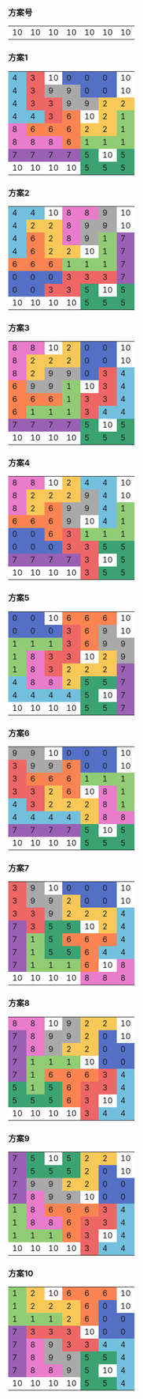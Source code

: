 <style>td{width: 20px;height: 20px;}</style></table>
<h3>方案号
</h3>
<table><tr><td style="background:#FFFFFF;">10</td><td style="background:#FFFFFF;">10</td><td style="background:#FFFFFF;">10</td><td style="background:#FFFFFF;">10</td><td style="background:#FFFFFF;">10</td><td style="background:#FFFFFF;">10</td><td style="background:#FFFFFF;">10</td></tr></table>
<h3>方案1
</h3>
<table><tr><td style="background:#73c0de;">4</td><td style="background:#ee6666;">3</td><td style="background:#FFFFFF;">10</td><td style="background:#5470c6;">0</td><td style="background:#5470c6;">0</td><td style="background:#5470c6;">0</td><td style="background:#FFFFFF;">10</td></tr><tr><td style="background:#73c0de;">4</td><td style="background:#ee6666;">3</td><td style="background:#A9A9A9;">9</td><td style="background:#A9A9A9;">9</td><td style="background:#5470c6;">0</td><td style="background:#5470c6;">0</td><td style="background:#FFFFFF;">10</td></tr><tr><td style="background:#73c0de;">4</td><td style="background:#ee6666;">3</td><td style="background:#ee6666;">3</td><td style="background:#A9A9A9;">9</td><td style="background:#A9A9A9;">9</td><td style="background:#fac858;">2</td><td style="background:#fac858;">2</td></tr><tr><td style="background:#73c0de;">4</td><td style="background:#73c0de;">4</td><td style="background:#ee6666;">3</td><td style="background:#fc8452;">6</td><td style="background:#FFFFFF;">10</td><td style="background:#fac858;">2</td><td style="background:#91cc75;">1</td></tr><tr><td style="background:#ea7ccc;">8</td><td style="background:#fc8452;">6</td><td style="background:#fc8452;">6</td><td style="background:#fc8452;">6</td><td style="background:#fac858;">2</td><td style="background:#fac858;">2</td><td style="background:#91cc75;">1</td></tr><tr><td style="background:#ea7ccc;">8</td><td style="background:#ea7ccc;">8</td><td style="background:#ea7ccc;">8</td><td style="background:#fc8452;">6</td><td style="background:#91cc75;">1</td><td style="background:#91cc75;">1</td><td style="background:#91cc75;">1</td></tr><tr><td style="background:#9a60b4;">7</td><td style="background:#9a60b4;">7</td><td style="background:#9a60b4;">7</td><td style="background:#9a60b4;">7</td><td style="background:#3ba272;">5</td><td style="background:#FFFFFF;">10</td><td style="background:#3ba272;">5</td></tr><tr><td style="background:#FFFFFF;">10</td><td style="background:#FFFFFF;">10</td><td style="background:#FFFFFF;">10</td><td style="background:#FFFFFF;">10</td><td style="background:#3ba272;">5</td><td style="background:#3ba272;">5</td><td style="background:#3ba272;">5</td></tr></table>
<h3>方案2
</h3>
<table><tr><td style="background:#73c0de;">4</td><td style="background:#73c0de;">4</td><td style="background:#FFFFFF;">10</td><td style="background:#ea7ccc;">8</td><td style="background:#ea7ccc;">8</td><td style="background:#A9A9A9;">9</td><td style="background:#FFFFFF;">10</td></tr><tr><td style="background:#73c0de;">4</td><td style="background:#fac858;">2</td><td style="background:#fac858;">2</td><td style="background:#ea7ccc;">8</td><td style="background:#A9A9A9;">9</td><td style="background:#A9A9A9;">9</td><td style="background:#FFFFFF;">10</td></tr><tr><td style="background:#73c0de;">4</td><td style="background:#fc8452;">6</td><td style="background:#fac858;">2</td><td style="background:#ea7ccc;">8</td><td style="background:#A9A9A9;">9</td><td style="background:#91cc75;">1</td><td style="background:#9a60b4;">7</td></tr><tr><td style="background:#73c0de;">4</td><td style="background:#fc8452;">6</td><td style="background:#fac858;">2</td><td style="background:#fac858;">2</td><td style="background:#FFFFFF;">10</td><td style="background:#91cc75;">1</td><td style="background:#9a60b4;">7</td></tr><tr><td style="background:#fc8452;">6</td><td style="background:#fc8452;">6</td><td style="background:#fc8452;">6</td><td style="background:#91cc75;">1</td><td style="background:#91cc75;">1</td><td style="background:#91cc75;">1</td><td style="background:#9a60b4;">7</td></tr><tr><td style="background:#5470c6;">0</td><td style="background:#5470c6;">0</td><td style="background:#5470c6;">0</td><td style="background:#ee6666;">3</td><td style="background:#ee6666;">3</td><td style="background:#ee6666;">3</td><td style="background:#9a60b4;">7</td></tr><tr><td style="background:#5470c6;">0</td><td style="background:#5470c6;">0</td><td style="background:#ee6666;">3</td><td style="background:#ee6666;">3</td><td style="background:#3ba272;">5</td><td style="background:#FFFFFF;">10</td><td style="background:#3ba272;">5</td></tr><tr><td style="background:#FFFFFF;">10</td><td style="background:#FFFFFF;">10</td><td style="background:#FFFFFF;">10</td><td style="background:#FFFFFF;">10</td><td style="background:#3ba272;">5</td><td style="background:#3ba272;">5</td><td style="background:#3ba272;">5</td></tr></table>
<h3>方案3
</h3>
<table><tr><td style="background:#ea7ccc;">8</td><td style="background:#ea7ccc;">8</td><td style="background:#FFFFFF;">10</td><td style="background:#fac858;">2</td><td style="background:#5470c6;">0</td><td style="background:#5470c6;">0</td><td style="background:#FFFFFF;">10</td></tr><tr><td style="background:#ea7ccc;">8</td><td style="background:#fac858;">2</td><td style="background:#fac858;">2</td><td style="background:#fac858;">2</td><td style="background:#5470c6;">0</td><td style="background:#5470c6;">0</td><td style="background:#FFFFFF;">10</td></tr><tr><td style="background:#ea7ccc;">8</td><td style="background:#fac858;">2</td><td style="background:#A9A9A9;">9</td><td style="background:#A9A9A9;">9</td><td style="background:#5470c6;">0</td><td style="background:#ee6666;">3</td><td style="background:#73c0de;">4</td></tr><tr><td style="background:#fc8452;">6</td><td style="background:#A9A9A9;">9</td><td style="background:#A9A9A9;">9</td><td style="background:#91cc75;">1</td><td style="background:#FFFFFF;">10</td><td style="background:#ee6666;">3</td><td style="background:#73c0de;">4</td></tr><tr><td style="background:#fc8452;">6</td><td style="background:#fc8452;">6</td><td style="background:#fc8452;">6</td><td style="background:#91cc75;">1</td><td style="background:#ee6666;">3</td><td style="background:#ee6666;">3</td><td style="background:#73c0de;">4</td></tr><tr><td style="background:#fc8452;">6</td><td style="background:#91cc75;">1</td><td style="background:#91cc75;">1</td><td style="background:#91cc75;">1</td><td style="background:#ee6666;">3</td><td style="background:#73c0de;">4</td><td style="background:#73c0de;">4</td></tr><tr><td style="background:#9a60b4;">7</td><td style="background:#9a60b4;">7</td><td style="background:#9a60b4;">7</td><td style="background:#9a60b4;">7</td><td style="background:#3ba272;">5</td><td style="background:#FFFFFF;">10</td><td style="background:#3ba272;">5</td></tr><tr><td style="background:#FFFFFF;">10</td><td style="background:#FFFFFF;">10</td><td style="background:#FFFFFF;">10</td><td style="background:#FFFFFF;">10</td><td style="background:#3ba272;">5</td><td style="background:#3ba272;">5</td><td style="background:#3ba272;">5</td></tr></table>
<h3>方案4
</h3>
<table><tr><td style="background:#ea7ccc;">8</td><td style="background:#ea7ccc;">8</td><td style="background:#FFFFFF;">10</td><td style="background:#fac858;">2</td><td style="background:#73c0de;">4</td><td style="background:#73c0de;">4</td><td style="background:#FFFFFF;">10</td></tr><tr><td style="background:#ea7ccc;">8</td><td style="background:#fac858;">2</td><td style="background:#fac858;">2</td><td style="background:#fac858;">2</td><td style="background:#A9A9A9;">9</td><td style="background:#73c0de;">4</td><td style="background:#FFFFFF;">10</td></tr><tr><td style="background:#ea7ccc;">8</td><td style="background:#fac858;">2</td><td style="background:#fc8452;">6</td><td style="background:#A9A9A9;">9</td><td style="background:#A9A9A9;">9</td><td style="background:#73c0de;">4</td><td style="background:#91cc75;">1</td></tr><tr><td style="background:#fc8452;">6</td><td style="background:#fc8452;">6</td><td style="background:#fc8452;">6</td><td style="background:#A9A9A9;">9</td><td style="background:#FFFFFF;">10</td><td style="background:#73c0de;">4</td><td style="background:#91cc75;">1</td></tr><tr><td style="background:#5470c6;">0</td><td style="background:#5470c6;">0</td><td style="background:#fc8452;">6</td><td style="background:#ee6666;">3</td><td style="background:#91cc75;">1</td><td style="background:#91cc75;">1</td><td style="background:#91cc75;">1</td></tr><tr><td style="background:#5470c6;">0</td><td style="background:#5470c6;">0</td><td style="background:#5470c6;">0</td><td style="background:#ee6666;">3</td><td style="background:#ee6666;">3</td><td style="background:#3ba272;">5</td><td style="background:#3ba272;">5</td></tr><tr><td style="background:#9a60b4;">7</td><td style="background:#9a60b4;">7</td><td style="background:#9a60b4;">7</td><td style="background:#9a60b4;">7</td><td style="background:#ee6666;">3</td><td style="background:#FFFFFF;">10</td><td style="background:#3ba272;">5</td></tr><tr><td style="background:#FFFFFF;">10</td><td style="background:#FFFFFF;">10</td><td style="background:#FFFFFF;">10</td><td style="background:#FFFFFF;">10</td><td style="background:#ee6666;">3</td><td style="background:#3ba272;">5</td><td style="background:#3ba272;">5</td></tr></table>
<h3>方案5
</h3>
<table><tr><td style="background:#5470c6;">0</td><td style="background:#5470c6;">0</td><td style="background:#FFFFFF;">10</td><td style="background:#fc8452;">6</td><td style="background:#fc8452;">6</td><td style="background:#fc8452;">6</td><td style="background:#FFFFFF;">10</td></tr><tr><td style="background:#5470c6;">0</td><td style="background:#5470c6;">0</td><td style="background:#5470c6;">0</td><td style="background:#ee6666;">3</td><td style="background:#fc8452;">6</td><td style="background:#A9A9A9;">9</td><td style="background:#FFFFFF;">10</td></tr><tr><td style="background:#91cc75;">1</td><td style="background:#91cc75;">1</td><td style="background:#91cc75;">1</td><td style="background:#ee6666;">3</td><td style="background:#fc8452;">6</td><td style="background:#A9A9A9;">9</td><td style="background:#A9A9A9;">9</td></tr><tr><td style="background:#91cc75;">1</td><td style="background:#ea7ccc;">8</td><td style="background:#ee6666;">3</td><td style="background:#ee6666;">3</td><td style="background:#FFFFFF;">10</td><td style="background:#fac858;">2</td><td style="background:#A9A9A9;">9</td></tr><tr><td style="background:#91cc75;">1</td><td style="background:#ea7ccc;">8</td><td style="background:#ee6666;">3</td><td style="background:#fac858;">2</td><td style="background:#fac858;">2</td><td style="background:#fac858;">2</td><td style="background:#9a60b4;">7</td></tr><tr><td style="background:#73c0de;">4</td><td style="background:#ea7ccc;">8</td><td style="background:#ea7ccc;">8</td><td style="background:#fac858;">2</td><td style="background:#3ba272;">5</td><td style="background:#3ba272;">5</td><td style="background:#9a60b4;">7</td></tr><tr><td style="background:#73c0de;">4</td><td style="background:#73c0de;">4</td><td style="background:#73c0de;">4</td><td style="background:#73c0de;">4</td><td style="background:#3ba272;">5</td><td style="background:#FFFFFF;">10</td><td style="background:#9a60b4;">7</td></tr><tr><td style="background:#FFFFFF;">10</td><td style="background:#FFFFFF;">10</td><td style="background:#FFFFFF;">10</td><td style="background:#FFFFFF;">10</td><td style="background:#3ba272;">5</td><td style="background:#3ba272;">5</td><td style="background:#9a60b4;">7</td></tr></table>
<h3>方案6
</h3>
<table><tr><td style="background:#A9A9A9;">9</td><td style="background:#A9A9A9;">9</td><td style="background:#FFFFFF;">10</td><td style="background:#5470c6;">0</td><td style="background:#5470c6;">0</td><td style="background:#5470c6;">0</td><td style="background:#FFFFFF;">10</td></tr><tr><td style="background:#ee6666;">3</td><td style="background:#A9A9A9;">9</td><td style="background:#A9A9A9;">9</td><td style="background:#fc8452;">6</td><td style="background:#5470c6;">0</td><td style="background:#5470c6;">0</td><td style="background:#FFFFFF;">10</td></tr><tr><td style="background:#ee6666;">3</td><td style="background:#fc8452;">6</td><td style="background:#fc8452;">6</td><td style="background:#fc8452;">6</td><td style="background:#91cc75;">1</td><td style="background:#91cc75;">1</td><td style="background:#91cc75;">1</td></tr><tr><td style="background:#ee6666;">3</td><td style="background:#ee6666;">3</td><td style="background:#fac858;">2</td><td style="background:#fc8452;">6</td><td style="background:#FFFFFF;">10</td><td style="background:#ea7ccc;">8</td><td style="background:#91cc75;">1</td></tr><tr><td style="background:#73c0de;">4</td><td style="background:#ee6666;">3</td><td style="background:#fac858;">2</td><td style="background:#fac858;">2</td><td style="background:#fac858;">2</td><td style="background:#ea7ccc;">8</td><td style="background:#91cc75;">1</td></tr><tr><td style="background:#73c0de;">4</td><td style="background:#73c0de;">4</td><td style="background:#73c0de;">4</td><td style="background:#73c0de;">4</td><td style="background:#fac858;">2</td><td style="background:#ea7ccc;">8</td><td style="background:#ea7ccc;">8</td></tr><tr><td style="background:#9a60b4;">7</td><td style="background:#9a60b4;">7</td><td style="background:#9a60b4;">7</td><td style="background:#9a60b4;">7</td><td style="background:#3ba272;">5</td><td style="background:#FFFFFF;">10</td><td style="background:#3ba272;">5</td></tr><tr><td style="background:#FFFFFF;">10</td><td style="background:#FFFFFF;">10</td><td style="background:#FFFFFF;">10</td><td style="background:#FFFFFF;">10</td><td style="background:#3ba272;">5</td><td style="background:#3ba272;">5</td><td style="background:#3ba272;">5</td></tr></table>
<h3>方案7
</h3>
<table><tr><td style="background:#ee6666;">3</td><td style="background:#A9A9A9;">9</td><td style="background:#FFFFFF;">10</td><td style="background:#5470c6;">0</td><td style="background:#5470c6;">0</td><td style="background:#5470c6;">0</td><td style="background:#FFFFFF;">10</td></tr><tr><td style="background:#ee6666;">3</td><td style="background:#A9A9A9;">9</td><td style="background:#A9A9A9;">9</td><td style="background:#fac858;">2</td><td style="background:#5470c6;">0</td><td style="background:#5470c6;">0</td><td style="background:#FFFFFF;">10</td></tr><tr><td style="background:#ee6666;">3</td><td style="background:#ee6666;">3</td><td style="background:#A9A9A9;">9</td><td style="background:#fac858;">2</td><td style="background:#fac858;">2</td><td style="background:#fac858;">2</td><td style="background:#73c0de;">4</td></tr><tr><td style="background:#9a60b4;">7</td><td style="background:#ee6666;">3</td><td style="background:#3ba272;">5</td><td style="background:#3ba272;">5</td><td style="background:#FFFFFF;">10</td><td style="background:#fac858;">2</td><td style="background:#73c0de;">4</td></tr><tr><td style="background:#9a60b4;">7</td><td style="background:#91cc75;">1</td><td style="background:#3ba272;">5</td><td style="background:#fc8452;">6</td><td style="background:#fc8452;">6</td><td style="background:#fc8452;">6</td><td style="background:#73c0de;">4</td></tr><tr><td style="background:#9a60b4;">7</td><td style="background:#91cc75;">1</td><td style="background:#3ba272;">5</td><td style="background:#3ba272;">5</td><td style="background:#fc8452;">6</td><td style="background:#73c0de;">4</td><td style="background:#73c0de;">4</td></tr><tr><td style="background:#9a60b4;">7</td><td style="background:#91cc75;">1</td><td style="background:#91cc75;">1</td><td style="background:#91cc75;">1</td><td style="background:#fc8452;">6</td><td style="background:#FFFFFF;">10</td><td style="background:#ea7ccc;">8</td></tr><tr><td style="background:#FFFFFF;">10</td><td style="background:#FFFFFF;">10</td><td style="background:#FFFFFF;">10</td><td style="background:#FFFFFF;">10</td><td style="background:#ea7ccc;">8</td><td style="background:#ea7ccc;">8</td><td style="background:#ea7ccc;">8</td></tr></table>
<h3>方案8
</h3>
<table><tr><td style="background:#ea7ccc;">8</td><td style="background:#ea7ccc;">8</td><td style="background:#FFFFFF;">10</td><td style="background:#A9A9A9;">9</td><td style="background:#fac858;">2</td><td style="background:#fac858;">2</td><td style="background:#FFFFFF;">10</td></tr><tr><td style="background:#9a60b4;">7</td><td style="background:#ea7ccc;">8</td><td style="background:#A9A9A9;">9</td><td style="background:#A9A9A9;">9</td><td style="background:#fac858;">2</td><td style="background:#5470c6;">0</td><td style="background:#FFFFFF;">10</td></tr><tr><td style="background:#9a60b4;">7</td><td style="background:#ea7ccc;">8</td><td style="background:#A9A9A9;">9</td><td style="background:#fac858;">2</td><td style="background:#fac858;">2</td><td style="background:#5470c6;">0</td><td style="background:#5470c6;">0</td></tr><tr><td style="background:#9a60b4;">7</td><td style="background:#91cc75;">1</td><td style="background:#91cc75;">1</td><td style="background:#91cc75;">1</td><td style="background:#FFFFFF;">10</td><td style="background:#5470c6;">0</td><td style="background:#5470c6;">0</td></tr><tr><td style="background:#9a60b4;">7</td><td style="background:#91cc75;">1</td><td style="background:#fc8452;">6</td><td style="background:#fc8452;">6</td><td style="background:#fc8452;">6</td><td style="background:#ee6666;">3</td><td style="background:#73c0de;">4</td></tr><tr><td style="background:#3ba272;">5</td><td style="background:#91cc75;">1</td><td style="background:#3ba272;">5</td><td style="background:#fc8452;">6</td><td style="background:#ee6666;">3</td><td style="background:#ee6666;">3</td><td style="background:#73c0de;">4</td></tr><tr><td style="background:#3ba272;">5</td><td style="background:#3ba272;">5</td><td style="background:#3ba272;">5</td><td style="background:#fc8452;">6</td><td style="background:#ee6666;">3</td><td style="background:#FFFFFF;">10</td><td style="background:#73c0de;">4</td></tr><tr><td style="background:#FFFFFF;">10</td><td style="background:#FFFFFF;">10</td><td style="background:#FFFFFF;">10</td><td style="background:#FFFFFF;">10</td><td style="background:#ee6666;">3</td><td style="background:#73c0de;">4</td><td style="background:#73c0de;">4</td></tr></table>
<h3>方案9
</h3>
<table><tr><td style="background:#9a60b4;">7</td><td style="background:#3ba272;">5</td><td style="background:#FFFFFF;">10</td><td style="background:#3ba272;">5</td><td style="background:#fac858;">2</td><td style="background:#fac858;">2</td><td style="background:#FFFFFF;">10</td></tr><tr><td style="background:#9a60b4;">7</td><td style="background:#3ba272;">5</td><td style="background:#3ba272;">5</td><td style="background:#3ba272;">5</td><td style="background:#fac858;">2</td><td style="background:#5470c6;">0</td><td style="background:#FFFFFF;">10</td></tr><tr><td style="background:#9a60b4;">7</td><td style="background:#A9A9A9;">9</td><td style="background:#A9A9A9;">9</td><td style="background:#fac858;">2</td><td style="background:#fac858;">2</td><td style="background:#5470c6;">0</td><td style="background:#5470c6;">0</td></tr><tr><td style="background:#9a60b4;">7</td><td style="background:#ea7ccc;">8</td><td style="background:#A9A9A9;">9</td><td style="background:#A9A9A9;">9</td><td style="background:#FFFFFF;">10</td><td style="background:#5470c6;">0</td><td style="background:#5470c6;">0</td></tr><tr><td style="background:#91cc75;">1</td><td style="background:#ea7ccc;">8</td><td style="background:#fc8452;">6</td><td style="background:#fc8452;">6</td><td style="background:#fc8452;">6</td><td style="background:#ee6666;">3</td><td style="background:#73c0de;">4</td></tr><tr><td style="background:#91cc75;">1</td><td style="background:#ea7ccc;">8</td><td style="background:#ea7ccc;">8</td><td style="background:#fc8452;">6</td><td style="background:#ee6666;">3</td><td style="background:#ee6666;">3</td><td style="background:#73c0de;">4</td></tr><tr><td style="background:#91cc75;">1</td><td style="background:#91cc75;">1</td><td style="background:#91cc75;">1</td><td style="background:#fc8452;">6</td><td style="background:#ee6666;">3</td><td style="background:#FFFFFF;">10</td><td style="background:#73c0de;">4</td></tr><tr><td style="background:#FFFFFF;">10</td><td style="background:#FFFFFF;">10</td><td style="background:#FFFFFF;">10</td><td style="background:#FFFFFF;">10</td><td style="background:#ee6666;">3</td><td style="background:#73c0de;">4</td><td style="background:#73c0de;">4</td></tr></table>
<h3>方案10
</h3>
<table><tr><td style="background:#91cc75;">1</td><td style="background:#fac858;">2</td><td style="background:#FFFFFF;">10</td><td style="background:#fc8452;">6</td><td style="background:#fc8452;">6</td><td style="background:#fc8452;">6</td><td style="background:#FFFFFF;">10</td></tr><tr><td style="background:#91cc75;">1</td><td style="background:#fac858;">2</td><td style="background:#fac858;">2</td><td style="background:#fac858;">2</td><td style="background:#fc8452;">6</td><td style="background:#5470c6;">0</td><td style="background:#FFFFFF;">10</td></tr><tr><td style="background:#91cc75;">1</td><td style="background:#91cc75;">1</td><td style="background:#91cc75;">1</td><td style="background:#fac858;">2</td><td style="background:#fc8452;">6</td><td style="background:#5470c6;">0</td><td style="background:#5470c6;">0</td></tr><tr><td style="background:#9a60b4;">7</td><td style="background:#ee6666;">3</td><td style="background:#ee6666;">3</td><td style="background:#ee6666;">3</td><td style="background:#FFFFFF;">10</td><td style="background:#5470c6;">0</td><td style="background:#5470c6;">0</td></tr><tr><td style="background:#9a60b4;">7</td><td style="background:#ea7ccc;">8</td><td style="background:#A9A9A9;">9</td><td style="background:#ee6666;">3</td><td style="background:#ee6666;">3</td><td style="background:#73c0de;">4</td><td style="background:#73c0de;">4</td></tr><tr><td style="background:#9a60b4;">7</td><td style="background:#ea7ccc;">8</td><td style="background:#A9A9A9;">9</td><td style="background:#A9A9A9;">9</td><td style="background:#3ba272;">5</td><td style="background:#3ba272;">5</td><td style="background:#73c0de;">4</td></tr><tr><td style="background:#9a60b4;">7</td><td style="background:#ea7ccc;">8</td><td style="background:#ea7ccc;">8</td><td style="background:#A9A9A9;">9</td><td style="background:#3ba272;">5</td><td style="background:#FFFFFF;">10</td><td style="background:#73c0de;">4</td></tr><tr><td style="background:#FFFFFF;">10</td><td style="background:#FFFFFF;">10</td><td style="background:#FFFFFF;">10</td><td style="background:#FFFFFF;">10</td><td style="background:#3ba272;">5</td><td style="background:#3ba272;">5</td><td style="background:#73c0de;">4</td></tr>